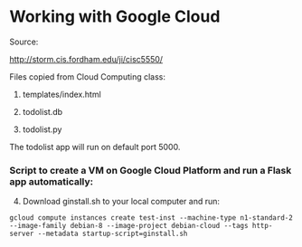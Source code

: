 # Working with Google Cloud

Source:

http://storm.cis.fordham.edu/ji/cisc5550/

Files copied from Cloud Computing class:

1. templates/index.html

2. todolist.db

3. todolist.py

The todolist app will run on default port 5000.

### Script to create a VM on Google Cloud Platform and run a Flask app automatically:

4. Download ginstall.sh to your local computer and run:

`gcloud compute instances create test-inst --machine-type n1-standard-2 --image-family debian-8 --image-project debian-cloud --tags http-server --metadata startup-script=ginstall.sh`
